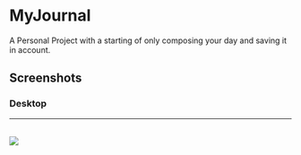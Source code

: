 # MyJournal
A Personal Project with a starting of only composing your day and saving it in account.

## Screenshots 

### Desktop
---
<br />
<img src = "Screenshots/Login%20Page.png" > 
